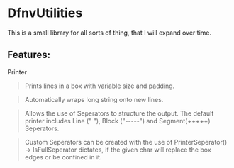 # DfnvUtilities
This is a small library for all sorts of thing, that I will expand over time.

## Features:
Printer
> Prints lines in a box with variable size and padding.

> Automatically wraps long string onto new lines.

> Allows the use of Seperators to structure the output. The default printer includes Line ("     "), Block ("-----") and Segment(+++++) Seperators.

> Custom Seperators can be created with the use of PrinterSeperator() -> IsFullSeperator dictates, if the given char will replace the box edges or be confined in it.
